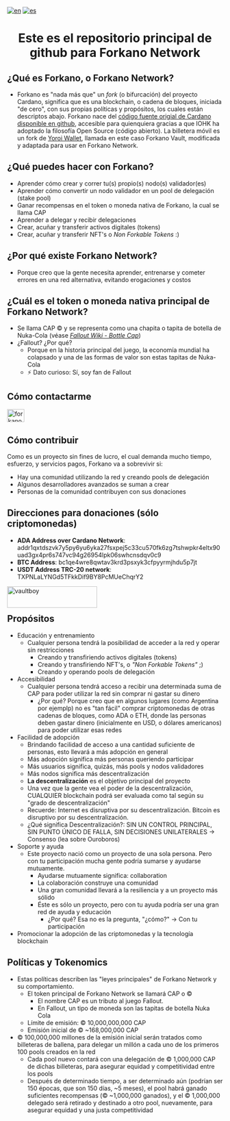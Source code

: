 [![en](https://img.shields.io/badge/lang-en-red.svg)](https://github.com/forkanonetwork/forkanonetwork/blob/main/README.md)
[![es](https://img.shields.io/badge/lang-es-yellow.svg)](https://github.com/forkanonetwork/forkanonetwork/blob/main/README.es-ES.md)

<h1 align="center">Este es el repositorio principal de github para Forkano Network</h1>

## ¿Qué es Forkano, o Forkano Network?
* Forkano es "nada más que" un _fork_ (o bifurcación) del proyecto Cardano, significa que es una blockchain, o cadena de bloques, iniciada "de cero", con sus propias políticas y propósitos, los cuales están descriptos abajo. Forkano nace del <a href="https://github.com/input-output-hk" target="blank">código fuente origial de Cardano disponible en github</a>, accesible para quienquiera gracias a que IOHK ha adoptado la filosofía Open Source (código abierto). La billetera móvil es un fork de <a href="https://github.com/Emurgo/yoroi-mobile" target="blank">Yoroi Wallet</a>, llamada en este caso Forkano Vault, modificada y adaptada para usar en Forkano Network.

## ¿Qué puedes hacer con Forkano? 
* Aprender cómo crear y correr tu(s) propio(s) nodo(s) validador(es)
* Aprender cómo convertir un nodo validador en un pool de delegación (stake pool)
* Ganar recompensas en el token o moneda nativa de Forkano, la cual se llama CAP
* Aprender a delegar y recibir delegaciones
* Crear, acuñar y transferir activos digitales (tokens)
* Crear, acuñar y transferir NFT's o _Non Forkable Tokens_ :)

## ¿Por qué existe Forkano Network?
* Porque creo que la gente necesita aprender, entrenarse y cometer errores en una red alternativa, evitando erogaciones y costos

## ¿Cuál es el token o moneda nativa principal de Forkano Network?
* Se llama CAP © y se representa como una chapita o tapita de botella de Nuka-Cola (véase <a href="https://fallout.fandom.com/wiki/Bottle_cap" target="blank">_Fallout Wiki - Bottle Cap_</a>)
* ¿Fallout? ¿Por qué?
    * Porque en la historia principal del juego, la economía mundial ha colapsado y una de las formas de valor son estas tapitas de Nuka-Cola
    * ⚡ Dato curioso: Sí, soy fan de Fallout

## Cómo contactarme
<p align="left">
<a href="https://twitter.com/forkanonetwork" target="blank"><img align="center" src="https://raw.githubusercontent.com/rahuldkjain/github-profile-readme-generator/master/src/images/icons/Social/twitter.svg" alt="forkanonetwork" height="30" width="40" /></a>
</p>

## Cómo contribuir

Como es un proyecto sin fines de lucro, el cual demanda mucho tiempo, esfuerzo, y servicios pagos, Forkano va a sobrevivir si:
  * Hay una comunidad utilizando la red y creando pools de delegación
  * Algunos desarrolladores avanzados se suman a crear
  * Personas de la comunidad contribuyen con sus donaciones

## Direcciones para donaciones (sólo criptomonedas)
* **ADA Address over Cardano Network**: addr1qxtdszvk7y5py6yu6yka27fsxpej5c33cu570fk6zg7tshwpkr4eltx90uad3gx4pr6s747vc94g26954lpk06swhcnsdqv0c9
* **BTC Address**: bc1qe4wre8qwtav3krd3psxyk3cfpyyrmjhdu5p7jt
* **USDT Address TRC-20 network**: TXPNLaLYNGd5TFkkDif9BY8PcMUeChqrY2

<p><a href="https://www.buymeacoffee.com/vaultboy"> <img align="left" src="https://cdn.buymeacoffee.com/buttons/v2/default-yellow.png" height="50" width="210" alt="vaultboy" /></a></p><br><br>


## Propósitos
 * Educación y entrenamiento
   - Cualquier persona tendrá la posibilidad de acceder a la red y operar sin restricciones
        + Creando y transfiriendo activos digitales (tokens)
        + Creando y transfiriendo NFT's, o _"Non Forkable Tokens"_ ;)
        + Creando y operando pools de delegación
 * Accesibilidad
    - Cualquier persona tendrá acceso a recibir una determinada suma de CAP para poder utilizar la red sin comprar ni gastar su dinero
         + ¿Por qué? Porque creo que en algunos lugares (como Argentina por ejemplp) no es "tan fácil" comprar criptomonedas de otras cadenas de bloques, como ADA o ETH, donde las personas deben gastar dinero (inicialmente en USD, o dólares americanos) para poder utilizar esas redes
 * Facilidad de adopción
   - Brindando facilidad de acceso a una cantidad suficiente de personas, esto llevará a más adopción en general
   - Más adopción significa más personas queriendo participar
   - Más usuarios significa, quizás, más pools y nodos validadores
   - Más nodos significa más descentralización
   - **La descentralización** es el objetivo principal del proyecto
   - Una vez que la gente vea el poder de la descentralización, CUALQUIER blockchain podrá ser evaluada como tal según su "grado de descentralización"
   - Recuerde: Internet es disruptiva por su descentralización. Bitcoin es disruptivo por su descentralización.
   - ¿Qué significa Descentralización?: SIN UN CONTROL PRINCIPAL, SIN PUNTO ÚNICO DE FALLA, SIN DECISIONES UNILATERALES -> Consenso (lea sobre Ouroboros)
 * Soporte y ayuda
   - Este proyecto nació como un proyecto de una sola persona. Pero con tu participación mucha gente podría sumarse y ayudarse mutuamente.
     + Ayudarse mutuamente significa: collaboration
     + La colaboración construye una comunidad
     + Una gran comunidad llevará a la resiliencia y a un proyecto más sólido
     + Éste es sólo un proyecto, pero con tu ayuda podría ser una gran red de ayuda y educación 
       + ¿Por qué? Esa no es la pregunta, "¿cómo?" -> Con tu participación
 * Promocionar la adopción de las criptomonedas y la tecnología blockchain

## Políticas y Tokenomics
* Estas políticas describen las "leyes principales" de Forkano Network y su comportamiento.
    * El token principal de Forkano Network se llamará CAP o ©
        * El nombre CAP es un tributo al juego Fallout.
        * En Fallout, un tipo de moneda son las tapitas de botella Nuka Cola
    * Límite de emisión: © 10,000,000,000 CAP
    * Emisión inicial de © ~168,000,000 CAP
 * © 100,000,000 millones de la emisión inicial serán tratados como billeteras de ballena, para delegar un millón a cada uno de los primeros 100 pools creados en la red
   - Cada pool nuevo contará con una delegación de © 1,000,000 CAP de dichas billeteras, para asegurar equidad y competitividad entre los pools
   - Después de determinado tiempo, a ser determinado aún (podrían ser 150 épocas, que son 150 días, ~5 meses), el pool habrá ganado suficientes recompensas (© ~1,000,000 ganados), y el © 1,000,000 delegado será retirado y destinado a otro pool, nuevamente, para asegurar equidad y una justa competitividad

